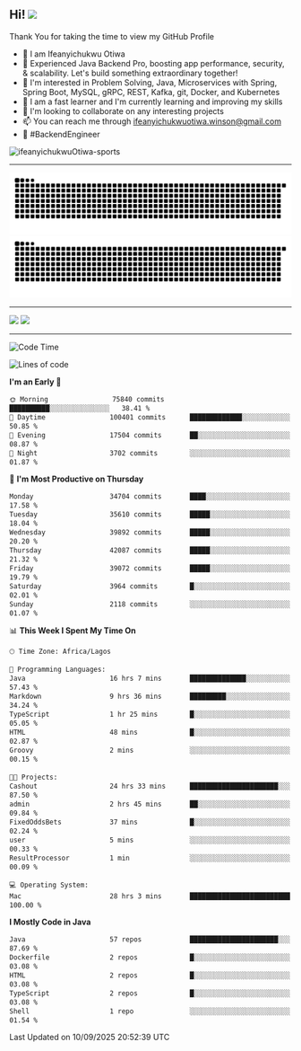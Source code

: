 <!-- BLOG-POST-LIST:START --><!-- BLOG-POST-LIST:END -->

## Hi! <img src="https://media.giphy.com/media/hvRJCLFzcasrR4ia7z/giphy.gif" width="4%"> 

Thank You for taking the time to view my GitHub Profile

- 👋 I am Ifeanyichukwu Otiwa
- 🚀 Experienced Java Backend Pro, boosting app performance, security, & scalability. Let's build something extraordinary together!
- 👀 I'm interested in Problem Solving, Java, Microservices with Spring, Spring Boot, MySQL, gRPC, REST, Kafka, git, Docker, and Kubernetes
- 🌱 I am a fast learner and I'm currently learning and improving my skills
- 💞️ I'm looking to collaborate on any interesting projects
- 📫 You can reach me through ifeanyichukwuotiwa.winson@gmail.com
- 🚀 #BackendEngineer

<p align="left" marginTop="10px"> <img src="https://komarev.com/ghpvc/?username=ifeanyichukwuOtiwa-sports&label=Profile%20views&color=0e75b6&style=for-the-badge" alt="ifeanyichukwuOtiwa-sports" /> </p>

***

<!--🐍📈SNAKEGRAPH / 🌐WEBSITE: https://github.com/Platane/snk -->
![github contribution grid snake animation](https://raw.githubusercontent.com/ifeanyichukwuOtiwa-sports/ifeanyichukwuOtiwa-sports/output/github-contribution-grid-snake-dark.svg#gh-dark-mode-only)![github contribution grid snake animation](https://raw.githubusercontent.com/ifeanyichukwuOtiwa-sports/ifeanyichukwuOtiwa-sports/output/github-contribution-grid-snake.svg#gh-light-mode-only)

***

<p float="left">
  <img float="left" src="https://github-readme-stats.vercel.app/api?username=ifeanyichukwuOtiwa-sports&count_private=true&include_all_commits=true&theme=react&show_icons=true" />
  <img float="right" src="https://github-readme-stats.vercel.app/api/top-langs/?username=ifeanyichukwuOtiwa-sports&layout=compact&show_icons=true&theme=react" /> 
</p>

***



<!--START_SECTION:waka-->
![Code Time](http://img.shields.io/badge/Code%20Time-4%2C192%20hrs%2059%20mins-blue)

![Lines of code](https://img.shields.io/badge/From%20Hello%20World%20I%27ve%20Written-57.5%20million%20lines%20of%20code-blue)

**I'm an Early 🐤** 

```text
🌞 Morning                75840 commits       ██████████░░░░░░░░░░░░░░░   38.41 % 
🌆 Daytime                100401 commits      █████████████░░░░░░░░░░░░   50.85 % 
🌃 Evening                17504 commits       ██░░░░░░░░░░░░░░░░░░░░░░░   08.87 % 
🌙 Night                  3702 commits        ░░░░░░░░░░░░░░░░░░░░░░░░░   01.87 % 
```
📅 **I'm Most Productive on Thursday** 

```text
Monday                   34704 commits       ████░░░░░░░░░░░░░░░░░░░░░   17.58 % 
Tuesday                  35610 commits       █████░░░░░░░░░░░░░░░░░░░░   18.04 % 
Wednesday                39892 commits       █████░░░░░░░░░░░░░░░░░░░░   20.20 % 
Thursday                 42087 commits       █████░░░░░░░░░░░░░░░░░░░░   21.32 % 
Friday                   39072 commits       █████░░░░░░░░░░░░░░░░░░░░   19.79 % 
Saturday                 3964 commits        █░░░░░░░░░░░░░░░░░░░░░░░░   02.01 % 
Sunday                   2118 commits        ░░░░░░░░░░░░░░░░░░░░░░░░░   01.07 % 
```


📊 **This Week I Spent My Time On** 

```text
🕑︎ Time Zone: Africa/Lagos

💬 Programming Languages: 
Java                     16 hrs 7 mins       ██████████████░░░░░░░░░░░   57.43 % 
Markdown                 9 hrs 36 mins       █████████░░░░░░░░░░░░░░░░   34.24 % 
TypeScript               1 hr 25 mins        █░░░░░░░░░░░░░░░░░░░░░░░░   05.05 % 
HTML                     48 mins             █░░░░░░░░░░░░░░░░░░░░░░░░   02.87 % 
Groovy                   2 mins              ░░░░░░░░░░░░░░░░░░░░░░░░░   00.15 % 

🐱‍💻 Projects: 
Cashout                  24 hrs 33 mins      ██████████████████████░░░   87.50 % 
admin                    2 hrs 45 mins       ██░░░░░░░░░░░░░░░░░░░░░░░   09.84 % 
FixedOddsBets            37 mins             █░░░░░░░░░░░░░░░░░░░░░░░░   02.24 % 
user                     5 mins              ░░░░░░░░░░░░░░░░░░░░░░░░░   00.33 % 
ResultProcessor          1 min               ░░░░░░░░░░░░░░░░░░░░░░░░░   00.09 % 

💻 Operating System: 
Mac                      28 hrs 3 mins       █████████████████████████   100.00 % 
```

**I Mostly Code in Java** 

```text
Java                     57 repos            ██████████████████████░░░   87.69 % 
Dockerfile               2 repos             █░░░░░░░░░░░░░░░░░░░░░░░░   03.08 % 
HTML                     2 repos             █░░░░░░░░░░░░░░░░░░░░░░░░   03.08 % 
TypeScript               2 repos             █░░░░░░░░░░░░░░░░░░░░░░░░   03.08 % 
Shell                    1 repo              ░░░░░░░░░░░░░░░░░░░░░░░░░   01.54 % 
```




 Last Updated on 10/09/2025 20:52:39 UTC
<!--END_SECTION:waka-->

<!--
<p align="center">
![trophy](https://github-profile-trophy.vercel.app/?username=ifeanyichukwuOtiwa-sports&theme=onedark) (https://github.com/ryo-ma/github-profile-trophy)
</p>
-->

<!---
ifeanyi-otiwa/ifeanyi-otiwa is a ✨ special ✨ repository because its `README.md` (this file) appears on your GitHub profile.
You can click the Preview link to take a look at your changes.
--->
